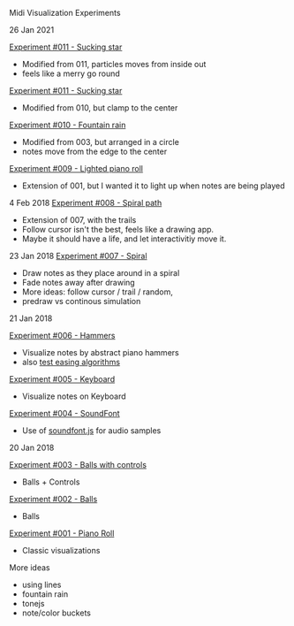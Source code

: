 Midi Visualization Experiments


26 Jan 2021

[Experiment #011 - Sucking star](012_merry_spiral.html)
- Modified from 011, particles moves from inside out
- feels like a merry go round

[Experiment #011 - Sucking star](011_sucking_star.html)
- Modified from 010, but clamp to the center

[Experiment #010 - Fountain rain](010_fountain_rain.html)
- Modified from 003, but arranged in a circle
- notes move from the edge to the center

[Experiment #009 - Lighted piano roll](009_piano_roll_lights.html)
- Extension of 001, but I wanted it to light up when notes are being played

4 Feb 2018
[Experiment #008 - Spiral path](008_spiral_path.html)
- Extension of 007, with the trails
- Follow cursor isn't the best, feels like a drawing app.
- Maybe it should have a life, and let interactivitiy move it.

23 Jan 2018
[Experiment #007 - Spiral](007_spiral.html)
- Draw notes as they place around in a spiral
- Fade notes away after drawing
- More ideas: follow cursor / trail / random,
- predraw vs continous simulation

21 Jan 2018

[Experiment #006 - Hammers](006_hammers.html)
- Visualize notes by abstract piano hammers
- also [test easing algorithms](test_fade.html)

[Experiment #005 - Keyboard](005_keyboard.html)
- Visualize notes on Keyboard

[Experiment #004 - SoundFont](004_soundfont.html)
- Use of [soundfont.js](https://github.com/danigb/soundfont-player) for audio samples

20 Jan 2018

[Experiment #003 - Balls with controls](003_ballsy.html)
- Balls + Controls

[Experiment #002 - Balls ](002_balls.html)
- Balls

[Experiment #001 - Piano Roll ](001_basic_piano_roll.html)
- Classic visualizations

More ideas
- using lines
- fountain rain
- tonejs
- note/color buckets
